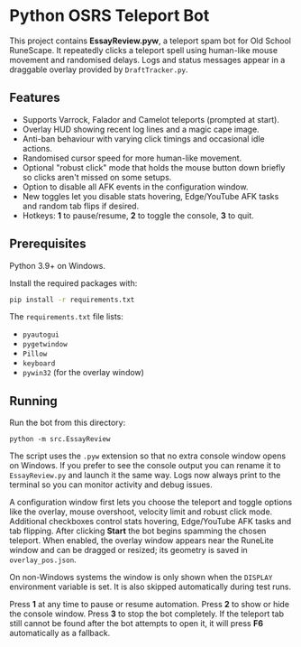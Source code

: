 # Python OSRS Teleport Bot

This project contains **EssayReview.pyw**, a teleport spam bot for Old School RuneScape. It repeatedly clicks a teleport spell using human-like mouse movement and randomised delays. Logs and status messages appear in a draggable overlay provided by `DraftTracker.py`.

## Features

- Supports Varrock, Falador and Camelot teleports (prompted at start).
- Overlay HUD showing recent log lines and a magic cape image.
- Anti-ban behaviour with varying click timings and occasional idle actions.
- Randomised cursor speed for more human-like movement.
- Optional "robust click" mode that holds the mouse
  button down briefly so clicks aren't missed on some setups.
- Option to disable all AFK events in the configuration window.
- New toggles let you disable stats hovering, Edge/YouTube AFK tasks
  and random tab flips if desired.
- Hotkeys: **1** to pause/resume, **2** to toggle the console, **3** to quit.

## Prerequisites

Python 3.9+ on Windows.

Install the required packages with:

```bash
pip install -r requirements.txt
```

The `requirements.txt` file lists:

- `pyautogui`
- `pygetwindow`
- `Pillow`
- `keyboard`
- `pywin32` (for the overlay window)

## Running

Run the bot from this directory:

```
python -m src.EssayReview
```

The script uses the `.pyw` extension so that no extra console window
opens on Windows. If you prefer to see the console output you can
rename it to `EssayReview.py` and launch it the same way. Logs now always
print to the terminal so you can monitor activity and debug issues.


A configuration window first lets you choose the teleport and toggle options like the overlay, mouse overshoot, velocity limit and robust click mode. Additional checkboxes control stats hovering, Edge/YouTube AFK tasks and tab flipping. After clicking **Start** the bot begins spamming the chosen teleport. When enabled, the overlay window appears near the RuneLite window and can be dragged or resized; its geometry is saved in `overlay_pos.json`.

On non-Windows systems the window is only shown when the `DISPLAY` environment variable is set. It is also skipped automatically during test runs.

Press **1** at any time to pause or resume automation. Press **2** to show or hide the console window. Press **3** to stop the bot completely. If the teleport tab still cannot be found after the bot attempts to open it, it will press **F6** automatically as a fallback.

